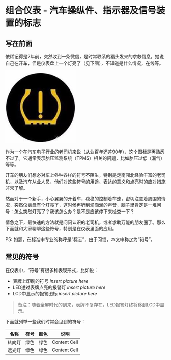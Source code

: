 # 组合仪表 - 汽车操纵件、指示器及信号装置的标志

## 写在前面

依稀记得是2年前，突然收到一条微信，是时常联系的猎头发来的求救信息。她说自己在开车，但是仪表盘上一个灯亮了（见下图），不知道是什么情况，在线等。

![TPMS](./attachments/TPMS.jpg)

作为一个在汽车电子行业的老司机来说（从业百年还差90年），这个图标是再熟悉不过了。它通常表示胎压监测系统（TPMS）相关的问题，比如胎压过低（漏气）等等。

开车的朋友们想必对车上各种各样的符号不陌生，特别是走南闯北经验丰富的老司机，以及汽车从业人员，他们对这些符号的用途、表达的意义和点亮时的应对措施非常了解。

然而对于一个新手，小心翼翼的开着车，稳稳的控制着车速，密切注意着周围的情况，突然仪表盘有个灯亮了，这时候再听到滴滴滴的声音，脑子里肯定是一堆问号：怎么突然灯亮了？我该怎么办？是不是应该停下来检查一下？

情急之下，最快速的方法就是问问认识的老司机，或者求助万能的朋友圈了。那么下面就和大家聊聊这些符号，特别是在仪表里面的应用。

PS: 如题，在标准中专业的称呼是“标志”，由于习惯，本文中称之为“符号”。

## 常见的符号

在仪表中，“符号”有很多种表现形式，比如说：

* 表牌上印刷的符号
*insert picture here*
* LED透过表牌点亮的报警灯
*insert picture here*
* LCD中显示的报警图标
*insert picture here*
>备注：随着全屏时代的到来，表牌不复存在，LED报警灯终将移到LCD中显示。

下面就列举一些我们时常会见到的符号：

| 名称  | 符号 | 颜色 | 说明 |
| ------------- | ------------- | ------------- | ------------- |
| 转向灯  | 绿色  | 绿色  | Content Cell  |
| 远光灯  | 绿色  | 绿色  | Content Cell  |

